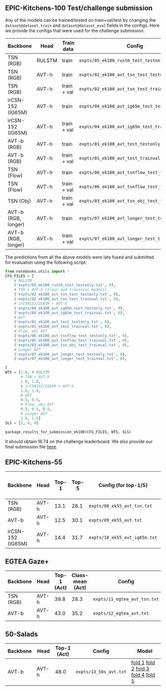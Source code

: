 
## EPIC-Kitchens-100 Test/challenge submission

Any of the models can be trained/tested on train+val/test by changing the
`dataset@dataset_train` and `dataset@dataset_eval` fields in the configs.
Here we provide the configs that were used for the challenge submission.

| Backbone | Head | Train data |  Config | Model |
|----------|------|--------|-------|-------|
| TSN (RGB) | RULSTM | train |  `expts/05_ek100_rustm_test_testonly.txt` | [link](https://iplab.dmi.unict.it/sharing/rulstm/ek100_models/RULSTM-anticipation_0.25_6_8_rgb_mt5r_best.pth.tar) |
| TSN (RGB) | AVT-h | train | `expts/02_ek100_avt_tsn_test_testonly.txt` | [link](https://dl.fbaipublicfiles.com/avt/checkpoints/expts/02_ek100_avt_tsn.txt/0/checkpoint.pth) |
| TSN (RGB) | AVT-h | train + val | `expts/02_ek100_avt_tsn_test_trainval.txt` | [link](https://dl.fbaipublicfiles.com/avt/checkpoints/expts/02_ek100_avt_tsn_test_trainval.txt/0/checkpoint.pth) |
| irCSN-152 (IG65M) | AVT-h | train | `expts/04_ek100_avt_ig65m_test_testonly.txt` | [link](https://dl.fbaipublicfiles.com/avt/checkpoints/expts/04_ek100_avt_ig65m.txt/0/checkpoint.pth) |
| irCSN-152 (IG65M) | AVT-h | train + val | `expts/04_ek100_avt_ig65m_test_trainval.txt` | [link](https://dl.fbaipublicfiles.com/avt/checkpoints/expts/04_ek100_avt_ig65m_test_trainval.txt/0/checkpoint.pth) |
| AVT-b (RGB) | AVT-h | train | `expts/01_ek100_avt_test_testonly.txt` | [link](https://dl.fbaipublicfiles.com/avt/checkpoints/expts/01_ek100_avt.txt/0/checkpoint.pth) |
| AVT-b (RGB) | AVT-h | train + val | `expts/01_ek100_avt_test_trainval.txt` | [link](https://dl.fbaipublicfiles.com/avt/checkpoints/expts/01_ek100_avt_test_trainval.txt/0/checkpoint.pth) |
| TSN (Flow) | AVT-h | train | `expts/06_ek100_avt_tsnflow_test_testonly.txt` | [link](https://dl.fbaipublicfiles.com/avt/checkpoints/expts/06_ek100_avt_tsnflow.txt/0/checkpoint.pth) |
| TSN (Flow) | AVT-h | train + val | `expts/06_ek100_avt_tsnflow_test_trainval.txt` | [link](https://dl.fbaipublicfiles.com/avt/checkpoints/expts/06_ek100_avt_tsnflow_test_trainval.txt/0/checkpoint.pth) |
| TSN (Obj) | AVT-h | train + val | `expts/03_ek100_avt_tsn_obj_test_trainval.txt` | [link](https://dl.fbaipublicfiles.com/avt/checkpoints/expts/03_ek100_avt_tsn_obj_test_trainval.txt/0/checkpoint.pth) |
| AVT-b (RGB, longer) | AVT-h | train | `expts/07_ek100_avt_longer_test_testonly.txt` | [link](https://dl.fbaipublicfiles.com/avt/checkpoints/expts/07_ek100_avt_longer.txt/0/checkpoint.pth) |
| AVT-b (RGB, longer) | AVT-h | train + val | `expts/07_ek100_avt_longer_test_trainval.txt` | [link](https://dl.fbaipublicfiles.com/avt/checkpoints/expts/07_ek100_avt_longer_test_trainval.txt/0/checkpoint.pth) |



The predictions from all the above models were late fused and submitted
for evaluation using the following script:


```python
from notebooks.utils import *
CFG_FILES = [
    # RULSTM
    ('expts/05_ek100_rustm_test_testonly.txt', 0),
    # TSN + AVT-h (train and train+val models)
    ('expts/02_ek100_avt_tsn_test_testonly.txt', 0),
    ('expts/02_ek100_avt_tsn_test_trainval.txt', 0),
    # irCSN152/IG65M + AVT-h
    ('expts/04_ek100_avt_ig65m_test_testonly.txt', 0),
    ('expts/04_ek100_avt_ig65m_test_trainval.txt', 0),
    # AVT
    ('expts/01_ek100_avt_test_testonly.txt', 0),
    ('expts/01_ek100_avt_test_trainval.txt', 0),
    # Flow, obj AVT
    ('expts/06_ek100_avt_tsnflow_test_testonly.txt', 0),
    ('expts/06_ek100_avt_tsnflow_test_trainval.txt', 0),
    ('expts/03_ek100_avt_tsn_obj_test_trainval.txt', 0),
    # Longer AVT
    ('expts/07_ek100_avt_longer_test_testonly.txt', 0),
    ('expts/07_ek100_avt_longer_test_trainval.txt', 0),

]
WTS = [1.0, # RULSTM
       # TSN + AVT-h
       1.0, 1.0,
       # irCSN152/IG65M + AVT-h
       1.0, 1.0,
       # AVT
       0.5, 0.5,
       # Flow, obj AVT
       0.5, 0.5, 0.5,
       # Longer AVT
       1.5, 1.5]
SLS = [2, 4, 4]

package_results_for_submission_ek100(CFG_FILES, WTS, SLS)
```

It should obtain 16.74 on the challenge leaderboard. We also provide our
final submission file [here](https://dl.fbaipublicfiles.com/avt/challenge_submissions/ek100.zip).

## EPIC-Kitchens-55

| Backbone | Head | Top-1 | Top-5 | Config (for top-1/5) | Model (for top-1/5) | AR5 | Config (for AR5) | Model (for AR5) |
|----------|------|------|--------|--------|-----|-----|-----|----|
| TSN (RGB) | AVT-h | 13.1 | 28.1 | `expts/08_ek55_avt_tsn.txt` | [link](https://dl.fbaipublicfiles.com/avt/checkpoints/expts/08_ek55_avt_tsn.txt/0/checkpoint.pth)| 13.5 | `expts/08_ek55_avt_tsn_forAR.txt` | [link](https://dl.fbaipublicfiles.com/avt/checkpoints/expts/08_ek55_avt_tsn_forAR.txt/0/checkpoint.pth) |
| AVT-b | AVT-h | 12.5 | 30.1 | `expts/09_ek55_avt.txt` | [link](https://dl.fbaipublicfiles.com/avt/checkpoints/expts/09_ek55_avt.txt/0/checkpoint.pth)| 13.6 | `expts/09_ek55_avt_forAR.txt` | [link](https://dl.fbaipublicfiles.com/avt/checkpoints/expts/09_ek55_avt_forAR.txt/0/checkpoint.pth) |
| irCSN-152 (IG65M) | AVT-h | 14.4 | 31.7 | `expts/10_ek55_avt_ig65m.txt` | [link](https://dl.fbaipublicfiles.com/avt/checkpoints/expts/10_ek55_avt_ig65m.txt/0/checkpoint.pth)| 13.2 | `expts/10_ek55_avt_ig65m_forAR.txt` | [link](https://dl.fbaipublicfiles.com/avt/checkpoints/expts/10_ek55_avt_ig65m_forAR.txt/0/checkpoint.pth) |


## EGTEA Gaze+

| Backbone | Head | Top-1 (Act) | Class-mean (Act) | Config | Model |
|----------|------|-------------|------------------|-------|-------|
| TSN (RGB) | AVT-h | 39.8 | 28.3 | `expts/11_egtea_avt_tsn.txt` | [link](https://dl.fbaipublicfiles.com/avt/checkpoints/expts/11_egtea_avt_tsn.txt/0/checkpoint.pth) |
| AVT-b | AVT-h | 43.0 | 35.2 | `expts/12_egtea_avt.txt` | [link](https://dl.fbaipublicfiles.com/avt/checkpoints/expts/12_egtea_avt.txt/0/checkpoint.pth) |


## 50-Salads

| Backbone | Head | Top-1 (Act) | Config | Model |
|----------|------|-------------|-------|-------|
| AVT-b | AVT-h | 48.0 | `expts/13_50s_avt.txt` | [fold 1](https://dl.fbaipublicfiles.com/avt/checkpoints/expts/13_50s_avt.txt/0/checkpoint.pth)  [fold 2](https://dl.fbaipublicfiles.com/avt/checkpoints/expts/13_50s_avt.txt/1/checkpoint.pth)  [fold 3](https://dl.fbaipublicfiles.com/avt/checkpoints/expts/13_50s_avt.txt/2/checkpoint.pth) [fold 4](https://dl.fbaipublicfiles.com/avt/checkpoints/expts/13_50s_avt.txt/3/checkpoint.pth) [fold 5](https://dl.fbaipublicfiles.com/avt/checkpoints/expts/13_50s_avt.txt/4/checkpoint.pth) |
